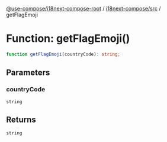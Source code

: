 [@use-compose/i18next-compose-root](../../../index.md) / [i18next-compose/src](../index.md) / getFlagEmoji

# Function: getFlagEmoji()

```ts
function getFlagEmoji(countryCode): string;
```

## Parameters

### countryCode

`string`

## Returns

`string`

